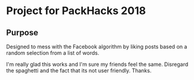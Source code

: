 Project for PackHacks 2018
===============
Purpose
---------------
Designed to mess with the Facebook algorithm by liking posts based on a random selection from a list of words.

I'm really glad this works and I'm sure my friends feel the same. Disregard the spaghetti and the fact that its not user friendly. Thanks.
